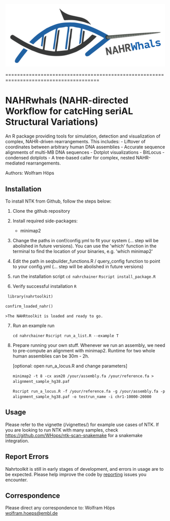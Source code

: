 <img src="https://github.com/WHops/NAHRwhals/blob/main/NAHRwhals.png?raw=true">

======================================================================================

# NAHRwhals (NAHR-directed Workflow for catcHing seriAL Structural Variations)
An R package providing tools for simulation, detection and visualization of complex, NAHR-driven rearrangements. This includes:
		- Liftover of coordinates between arbitrary human DNA assemblies
		- Accurate sequence alignments of multi-MB DNA sequences
		- Dotplot visualizations 
		- BitLocus - condensed dotplots
		- A tree-based caller for complex, nested NAHR-mediated rearrangements. 

Authors: Wolfram Höps

## Installation

To install NTK from Github, follow the steps below: 

1. Clone the github repository

2. Install required side-packages:
	- minimap2

3. Change the paths in conf/config.yml to fit your system (... step will be abolished in future versions). You can use the 'which' function in the terminal to find the location of your binaries, e.g. 'which minimap2'

4. Edit the path in seqbuilder_functions.R / query_config function to point to your config.yml (... step will be abolished in future versions)

5. run the installation script
    `cd nahrchainer`
    `Rscript install_package.R`
    
6. Verify successful installation
`R` 

` library(nahrtoolkit)`

`confirm_loaded_nahr()`

`>The NAHRtoolkit is loaded and ready to go.`

7. Run an example run

    `cd nahrchainer`
    `Rscript run_a_list.R --example T`

8. Prepare running your own stuff. Whenever we run an assembly, we need to pre-compute an alignment with minimap2. Runtime for two whole human assemblies can be 30m - 2h.

    [optional: open run_a_locus.R and change parameters]

    `minimap2 -t 8 -cx asm20 /your/assembly.fa /your/reference.fa > alignment_sample_hg38.paf`

    `Rscript run_a_locus.R -f /your/reference.fa -g /your/assembly.fa -p alignment_sample_hg38.paf -o testrun_name -i chr1-10000-20000`


## Usage

Please refer to the vignette (/vignettes/) for example use cases of NTK. 
If you are looking to run NTK with many samples, check https://github.com/WHops/ntk-scan-snakemake for a snakemake integration.

## Report Errors

Nahrtoolkit is still in early stages of development, and errors in usage are to be expected. 
Please help improve the code by [reporting](https://github.com/WHops/nahrchainer/issues/new) issues you encounter.

## Correspondence

Please direct any correspondence to: 
Wolfram Höps
wolfram.hoeps@embl.de

